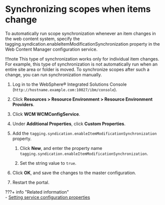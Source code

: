# Synchronizing scopes when items change

To automatically run scope synchronization whenever an item changes in the web content system, specify the tagging.syndication.enableItemModificationSynchronization property in the Web Content Manager configuration service.

!!!note
    This type of synchronization works only for individual item changes. For example, this type of synchronization is not automatically run when an entire site area or folder is moved. To synchronize scopes after such a change, you can run synchronization manually.

1.  Log in to the WebSphere® Integrated Solutions Console (`http://hostname.example.com:10027/ibm/console`).

2.  Click **Resources > Resource Environment > Resource Environment Providers**.

3.  Click **WCM WCMConfigService**.

4.  Under **Additional Properties**, click **Custom Properties**.

5.  Add the `tagging.syndication.enableItemModificationSynchronization` property.

    1.  Click **New**, and enter the property name `tagging.syndication.enableItemModificationSynchronization`.

    2.  Set the string value to `true`.

6.  Click **OK**, and save the changes to the master configuration.

7.  Restart the portal.



???+ info "Related information"  
    -   [Setting service configuration properties](../../../../../deployment/manage/config_portal_behavior/service_config_properties/index.md)


